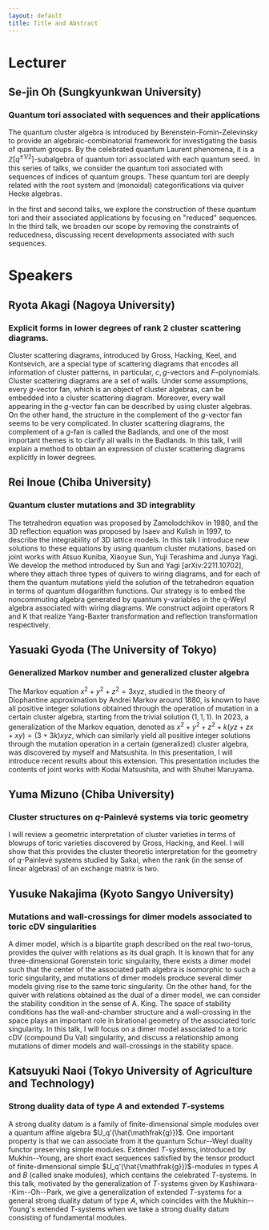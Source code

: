 ```yaml
---
layout: default
title: Title and Abstract
---
```


<script type="text/x-mathjax-config">MathJax.Hub.Config({tex2jax:{inlineMath:[['\$','\$'],['\\(','\\)']],processEscapes:true},CommonHTML: {matchFontHeight:false}});</script>
<script type="text/javascript" async src="https://cdnjs.cloudflare.com/ajax/libs/mathjax/2.7.1/MathJax.js?config=TeX-MML-AM_CHTML"></script>

# Lecturer

## Se-jin Oh (Sungkyunkwan University)
### Quantum tori associated with sequences and their applications

The quantum cluster algebra is introduced by Berenstein-Fomin-Zelevinsky to provide an algebraic-combinatorial
framework for investigating the basis of quantum groups. By the celebrated quantum Laurent phenomena, it is a $\mathbb{Z}[q^{\pm 1/2}]$-subalgebra
of quantum tori associated with each quantum seed.  In this series of talks, we consider the quantum tori associated with sequences of
indices of quantum groups. These quantum tori are deeply related with the root system and (monoidal) categorifications via quiver Hecke algebras.

In the first and second talks, we explore the construction of these quantum tori and their associated applications by focusing on "reduced" sequences.
In the third talk, we broaden our scope by removing the constraints of reducedness, discussing recent developments associated with such sequences.

# Speakers

## Ryota Akagi (Nagoya University)
### Explicit forms in lower degrees of rank 2 cluster scattering diagrams.

Cluster scattering diagrams, introduced by Gross, Hacking, Keel, and 
Kontsevich, are a special type of scattering diagrams that encodes all 
information of cluster patterns, in particular, $c,g$-vectors and 
$F$-polynomials.
  Cluster scattering diagrams are a set of walls. Under some assumptions, 
every $g$-vector fan, which is an object of cluster algebras, can be 
embedded into a cluster scattering diagram. Moreover, every wall 
appearing in the $g$-vector fan can be described by using cluster 
algebras. On the other hand, the structure in the complement of the 
$g$-vector fan seems to be very complicated. In cluster scattering 
diagrams, the complement of a $g$-fan is called the Badlands, and one of 
the most important themes is to clarify all walls in the Badlands.
  In this talk, I will explain a method to obtain an expression of 
cluster scattering diagrams explicitly in lower degrees.


## Rei Inoue (Chiba University)
### Quantum cluster mutations and 3D integrablity
The tetrahedron equation was proposed by Zamolodchikov in 1980, and the 3D reflection equation was 
proposed by Isaev and Kulish in 1997, to describe the integrability of 3D lattice models. 
In this talk I introduce new solutions to these equations by using quantum cluster mutations, 
based on joint works with Atsuo Kuniba, Xiaoyue Sun, Yuji Terashima and Junya Yagi.
We develop the method introduced by Sun and Yagi [arXiv:2211.10702], where they attach three types of quivers 
to wiring diagrams, and for each of them the quantum mutations yield the solution of the tetrahedron equation 
in terms of quantum dilogarithm functions. 
Our strategy is to embed the noncommuting algebra generated by quantum y-variables in the q-Weyl algebra 
associated with wiring diagrams. We construct adjoint operators R and K that realize 
Yang-Baxter transformation and reflection transformation respectively. 

## Yasuaki Gyoda (The University of Tokyo)
### Generalized Markov number and generalized cluster algebra
The Markov equation $x^2+y^2+z^2=3xyz$, studied in the theory of Diophantine approximation by Andrei Markov around 1880, is known to have all positive integer solutions obtained through the operation of mutation in a certain cluster algebra, starting from the trivial solution $(1,1,1)$. In 2023, a generalization of the Markov equation, denoted as $x^2+y^2+z^2+k(yz+zx+xy)=(3+3k)xyz$, which can similarly yield all positive integer solutions through the mutation operation in a certain (generalized) cluster algebra, was discovered by myself and Matsushita. In this presentation, I will introduce recent results about this extension. This presentation includes the contents of joint works with Kodai Matsushita, and with Shuhei Maruyama.

## Yuma Mizuno (Chiba University)
### Cluster structures on $q$-Painlevé systems via toric geometry
I will review a geometric interpretation of cluster varieties in terms of blowups of toric varieties discovered by Gross, Hacking, and Keel. I will show that this provides the cluster theoretic interpretation for the geometry of $q$-Painlevé systems studied by Sakai, when the rank (in the sense of linear algebras) of an exchange matrix is two.

## Yusuke Nakajima (Kyoto Sangyo University)
### Mutations and wall-crossings for dimer models associated to toric cDV singularities
A dimer model, which is a bipartite graph described on the real two-torus, provides the quiver with relations as its dual graph. It is known that for any three-dimensional Gorenstein toric singularity, there exists a dimer model such that the center of the associated path algebra is isomorphic to such a toric singularity, and mutations of dimer models produce several dimer models giving rise to the same toric singularity. On the other hand, for the quiver with relations obtained as the dual of a dimer model, we can consider the stability condition in the sense of A. King. The space of stability conditions has the wall-and-chamber structure and a wall-crossing in the space plays an important role in birational geometry of the associated toric singularity. 
In this talk, I will focus on a dimer model associated to a toric cDV (compound Du Val) singularity, and discuss a relationship among mutations of dimer models and wall-crossings in the stability space.

## Katsuyuki Naoi (Tokyo University of Agriculture and Technology)
### Strong duality data of type $A$ and extended $T$-systems
A strong duality datum is a family of finite-dimensional simple modules over a quantum affine algebra $U_q'(\hat{\mathfrak{g}})$. One important property is that we can associate from it the quantum Schur--Weyl duality functor preserving simple modules.
Extended $T$-systems, introduced by Mukhin--Young, are short exact sequences satisfied by the tensor product of finite-dimensional simple $U_q'(\hat{\mathfrak{g}})$-modules
in types $A$ and $B$ (called snake modules), which contains the celebrated $T$-systems. In this talk, motivated by the generalization of $T$-systems given by Kashiwara--Kim--Oh--Park, we give a generalization of extended $T$-systems for a general strong duality datum of type $A$, which coincides with the Mukhin--Young's extended $T$-systems when we take a strong duality datum consisting of fundamental modules.

